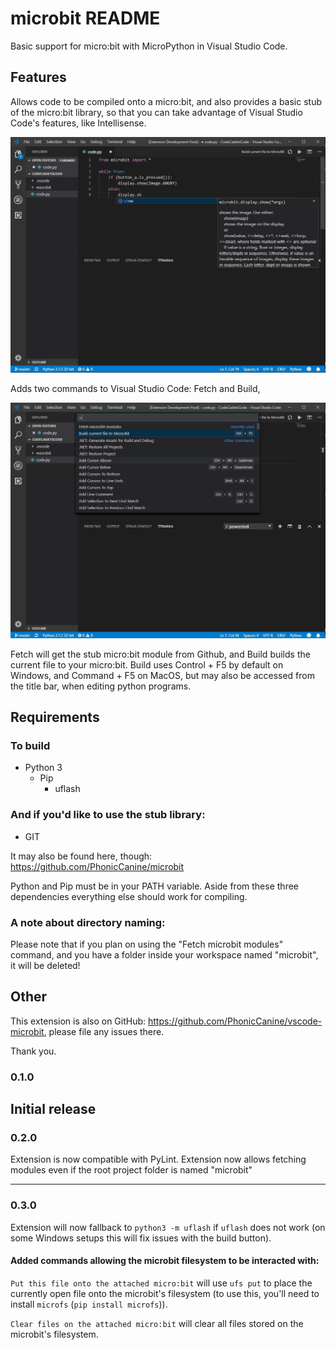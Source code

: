 # microbit README

Basic support for micro:bit with MicroPython in Visual Studio Code.

## Features

Allows code to be compiled onto a micro:bit, and also provides a basic stub of the micro:bit library, so that you can take advantage of Visual Studio Code's features, like Intellisense.

![intellisense support](https://github.com/PhonicCanine/vscode-microbit/blob/master/images/img1.jpg?raw=true)

Adds two commands to Visual Studio Code: Fetch and Build,

![commands](https://github.com/PhonicCanine/vscode-microbit/blob/master/images/img2.jpg?raw=true)

Fetch will get the stub micro:bit module from Github, and Build builds the current file to your micro:bit. Build uses Control + F5 by default on Windows, and Command + F5 on MacOS, but may also be accessed from the title bar, when editing python programs.

## Requirements

### To build

* Python 3
    * Pip
        * uflash

### And if you'd like to use the stub library:

* GIT

It may also be found here, though: https://github.com/PhonicCanine/microbit

Python and Pip must be in your PATH variable. Aside from these three dependencies everything else should work for compiling.

### A note about directory naming:

Please note that if you plan on using the "Fetch microbit modules" command, and you have a folder inside your workspace named "microbit", it will be deleted!

## Other

This extension is also on GitHub: https://github.com/PhonicCanine/vscode-microbit, please file any issues there.

Thank you.

### 0.1.0

Initial release
-----------------------------------------------------------------------------------------------------------

### 0.2.0

Extension is now compatible with PyLint.
Extension now allows fetching modules even if the root project folder is named "microbit"

-----------------------------------------------------------------------------------------------------------

### 0.3.0

Extension will now fallback to `python3 -m uflash` if `uflash` does not work (on some Windows setups this will fix issues with the build button).

#### Added commands allowing the microbit filesystem to be interacted with:

`Put this file onto the attached micro:bit` will use `ufs put` to place the currently open file onto the microbit's filesystem (to use this, you'll need to install `microfs` (`pip install microfs`)).

`Clear files on the attached micro:bit` will clear all files stored on the microbit's filesystem.
